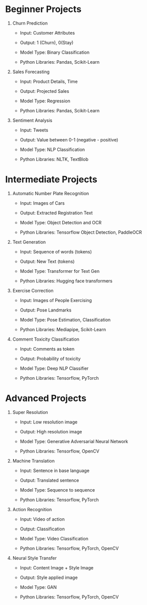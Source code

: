# Beginner Projects

1. Churn Prediction

    - Input: Customer Attributes

    - Output: 1 (Churn), 0(Stay)

    - Model Type: Binary Classification

    - Python Libraries: Pandas, Scikit-Learn

2. Sales Forecasting

    - Input: Product Details, Time

    - Output: Projected Sales

    - Model Type: Regression

    - Python Libraries: Pandas, Scikit-Learn

3. Sentiment Analysis

    - Input: Tweets

    - Output: Value between 0-1 (negative - positive)

    - Model Type: NLP Classification

    - Python Libraries: NLTK, TextBlob

# Intermediate Projects

1. Automatic Number Plate Recognition

    - Input: Images of Cars

    - Output: Extracted Registration Text

    - Model Type: Object Detection and OCR

    - Python Libraries: Tensorflow Object Detection, PaddleOCR

2. Text Generation

    - Input: Sequence of words (tokens)

    - Output: New Text (tokens)

    - Model Type: Transformer for Text Gen

    - Python Libraries: Hugging face transformers

3. Exercise Correction

    - Input: Images of People Exercising

    - Output: Pose Landmarks

    - Model Type: Pose Estimation, Classification

    - Python Libraries: Mediapipe, Scikit-Learn

4. Comment Toxicity Classification

    - Input: Comments as token

    - Output: Probability of toxicity

    - Model Type: Deep NLP Classifier

    - Python Libraries: Tensorflow, PyTorch

# Advanced Projects

1. Super Resolution

    - Input: Low resolution image

    - Output: High resolution image

    - Model Type: Generative Adversarial Neural Network

    - Python Libraries: Tensorflow, OpenCV

2. Machine Translation

    - Input: Sentence in base language

    - Output: Translated sentence

    - Model Type: Sequence to sequence

    - Python Libraries: Tensorflow, PyTorch

3. Action Recognition

    - Input: Video of action

    - Output: Classification

    - Model Type: Video Classification

    - Python Libraries: Tensorflow, PyTorch, OpenCV

4. Neural Style Transfer

    - Input: Content Image + Style Image

    - Output: Style applied image

    - Model Type: GAN

    - Python Libraries: Tensorflow, PyTorch, OpenCV